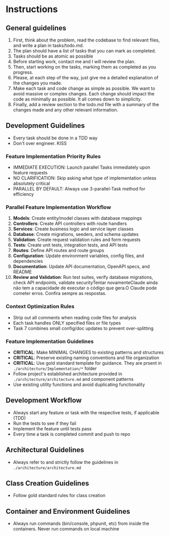 # Instructions

## General guidelines

1. First, think about the problem, read the codebase to find relevant files, and write a plan in tasks/todo.md.
2. The plan should have a list of tasks that you can mark as completed.
3. Tasks should be as atomic as possible
4. Before starting work, contact me and I will review the plan.
5. Then, start working on the tasks, marking them as completed as you progress.
6. Please, at each step of the way, just give me a detailed explanation of the changes you made.
7. Make each task and code change as simple as possible. We want to avoid massive or complex changes. Each change should impact the code as minimally as possible. It all comes down to simplicity.
8. Finally, add a review section to the todo.md file with a summary of the changes made and any other relevant information.

## Development Guidelines

- Every task should be done in a TDD way
- Don't over engineer. KISS

### Feature Implementation Priority Rules

- IMMEDIATE EXECUTION: Launch parallel Tasks immediately upon feature requests
- NO CLARIFICATION: Skip asking what type of implementation unless absolutely critical
- PARALLEL BY DEFAULT: Always use 3-parallel-Task method for efficiency

### Parallel Feature Implementation Workflow

1. **Models**: Create entity/model classes with database mappings
2. **Controllers**: Create API controllers with route handlers
3. **Services**: Create business logic and service layer classes
4. **Database**: Create migrations, seeders, and schema updates
5. **Validation**: Create request validation rules and form requests
6. **Tests**: Create unit tests, integration tests, and API tests
7. **Routes**: Define API routes and route groups
8. **Configuration**: Update environment variables, config files, and dependencies
9. **Documentation**: Update API documentation, OpenAPI specs, and README
10. **Review and Validation**: Run test suites, verify database migrations, check API endpoints, validate securityTentar novamenteClaude ainda não tem a capacidade de executar o código que gera.O Claude pode cometer erros. Confira sempre as respostas.

### Context Optimization Rules

- Strip out all comments when reading code files for analysis
- Each task handles ONLY specified files or file types
- Task 7 combines small config/doc updates to prevent over-splitting

### Feature Implementation Guidelines

- **CRITICAL**: Make MINIMAL CHANGES to existing patterns and structures
- **CRITICAL**: Preserve existing naming conventions and file organization
- **CRITICAL**: Use gold standard template for guidance. They are prsent in `./architecture/Implementation/*` folder
- Follow project's established architecture provided in `./architecture/architecture.md` and component patterns
- Use existing utility functions and avoid duplicating functionality

## Development Workflow

- Always start any feature or task with the respective tests, if applicable (TDD)
- Run the tests to see if they fail
- Implement the feature until tests pass
- Every time a task is completed commit and push to repo

## Architectural Guidelines

- Always refer to and strictly follow the guidelines in `./architecture/architecture.md`

## Class Creation Guidelines

- Follow gold standard rules for class creation

## Container and Environment Guidelines

- Always run commands (bin/console, phpunit, etc) from inside the containers. Never run commands on local machine